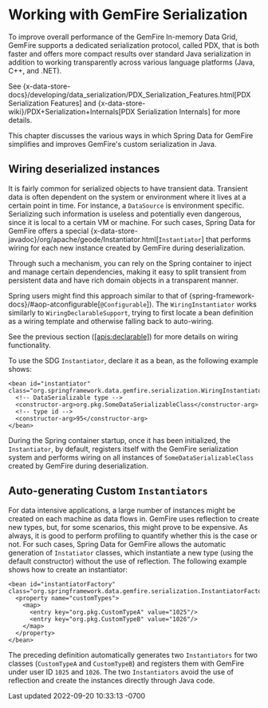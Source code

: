 <div id="header">

# Working with GemFire Serialization

</div>

<div id="content">

<div id="preamble">

<div class="sectionbody">

<div class="paragraph">

To improve overall performance of the GemFire In-memory Data
Grid, GemFire supports a dedicated serialization protocol,
called PDX, that is both faster and offers more compact results over
standard Java serialization in addition to working transparently across
various language platforms (Java, C++, and .NET).

</div>

<div class="paragraph">

See
{x-data-store-docs}/developing/data_serialization/PDX_Serialization_Features.html\[PDX
Serialization Features\] and
{x-data-store-wiki}/PDX+Serialization+Internals\[PDX Serialization
Internals\] for more details.

</div>

<div class="paragraph">

This chapter discusses the various ways in which Spring Data for GemFire simplifies
and improves GemFire's custom serialization in Java.

</div>

</div>

</div>

<div class="sect1">

## Wiring deserialized instances

<div class="sectionbody">

<div class="paragraph">

It is fairly common for serialized objects to have transient data.
Transient data is often dependent on the system or environment where it
lives at a certain point in time. For instance, a `DataSource` is
environment specific. Serializing such information is useless and
potentially even dangerous, since it is local to a certain VM or
machine. For such cases, Spring Data for GemFire offers a special
{x-data-store-javadoc}/org/apache/geode/Instantiator.html\[`Instantiator`\]
that performs wiring for each new instance created by GemFire
during deserialization.

</div>

<div class="paragraph">

Through such a mechanism, you can rely on the Spring container to inject
and manage certain dependencies, making it easy to split transient from
persistent data and have rich domain objects in a transparent manner.

</div>

<div class="paragraph">

Spring users might find this approach similar to that of
{spring-framework-docs}/#aop-atconfigurable\[`@Configurable`\]). The
`WiringInstantiator` works similarly to `WiringDeclarableSupport`,
trying to first locate a bean definition as a wiring template and
otherwise falling back to auto-wiring.

</div>

<div class="paragraph">

See the previous section ([\[apis:declarable\]](#apis:declarable)) for
more details on wiring functionality.

</div>

<div class="paragraph">

To use the SDG `Instantiator`, declare it as a bean, as the
following example shows:

</div>

<div class="listingblock">

<div class="content">

``` highlight
<bean id="instantiator" class="org.springframework.data.gemfire.serialization.WiringInstantiator">
  <!-- DataSerializable type -->
  <constructor-arg>org.pkg.SomeDataSerializableClass</constructor-arg>
  <!-- type id -->
  <constructor-arg>95</constructor-arg>
</bean>
```

</div>

</div>

<div class="paragraph">

During the Spring container startup, once it has been initialized, the
`Instantiator`, by default, registers itself with the GemFire
serialization system and performs wiring on all instances of
`SomeDataSerializableClass` created by GemFire during
deserialization.

</div>

</div>

</div>

<div class="sect1">

## Auto-generating Custom `Instantiators`

<div class="sectionbody">

<div class="paragraph">

For data intensive applications, a large number of instances might be
created on each machine as data flows in. GemFire uses
reflection to create new types, but, for some scenarios, this might
prove to be expensive. As always, it is good to perform profiling to
quantify whether this is the case or not. For such cases, Spring Data for GemFire
allows the automatic generation of `Instatiator` classes, which
instantiate a new type (using the default constructor) without the use
of reflection. The following example shows how to create an
instantiator:

</div>

<div class="listingblock">

<div class="content">

``` highlight
<bean id="instantiatorFactory" class="org.springframework.data.gemfire.serialization.InstantiatorFactoryBean">
  <property name="customTypes">
    <map>
      <entry key="org.pkg.CustomTypeA" value="1025"/>
      <entry key="org.pkg.CustomTypeB" value="1026"/>
    </map>
  </property>
</bean>
```

</div>

</div>

<div class="paragraph">

The preceding definition automatically generates two `Instantiators` for
two classes (`CustomTypeA` and `CustomTypeB`) and registers them with
GemFire under user ID `1025` and `1026`. The two
`Instantiators` avoid the use of reflection and create the instances
directly through Java code.

</div>

</div>

</div>

</div>

<div id="footer">

<div id="footer-text">

Last updated 2022-09-20 10:33:13 -0700

</div>

</div>
